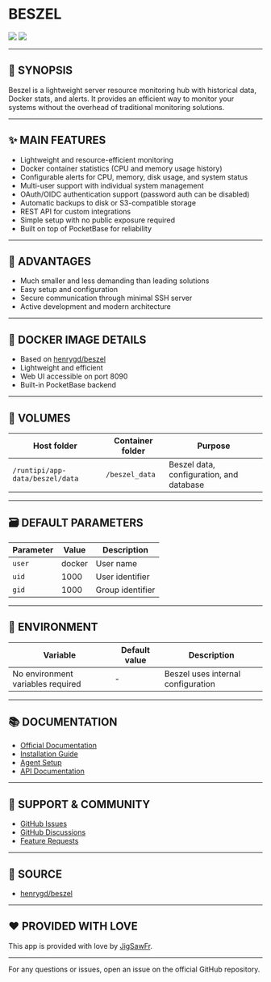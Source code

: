 # BESZEL

[<img src="https://img.shields.io/badge/github-source-blue?logo=github&color=040308">](https://github.com/henrygd/beszel) [<img src="https://img.shields.io/github/issues/henrygd/beszel?color=7842f5">](https://github.com/henrygd/beszel/issues)

---

## 📖 SYNOPSIS
Beszel is a lightweight server resource monitoring hub with historical data, Docker stats, and alerts. It provides an efficient way to monitor your systems without the overhead of traditional monitoring solutions.

---

## ✨ MAIN FEATURES
- Lightweight and resource-efficient monitoring
- Docker container statistics (CPU and memory usage history)
- Configurable alerts for CPU, memory, disk usage, and system status
- Multi-user support with individual system management
- OAuth/OIDC authentication support (password auth can be disabled)
- Automatic backups to disk or S3-compatible storage
- REST API for custom integrations
- Simple setup with no public exposure required
- Built on top of PocketBase for reliability

---

## 🌟 ADVANTAGES
- Much smaller and less demanding than leading solutions
- Easy setup and configuration
- Secure communication through minimal SSH server
- Active development and modern architecture

---

## 🐳 DOCKER IMAGE DETAILS
- Based on [henrygd/beszel](https://github.com/henrygd/beszel)
- Lightweight and efficient
- Web UI accessible on port 8090
- Built-in PocketBase backend

---

## 📁 VOLUMES
| Host folder | Container folder | Purpose |
| ----------- | ---------------- | ------- |
| `/runtipi/app-data/beszel/data` | `/beszel_data` | Beszel data, configuration, and database |

---

## 🗃️ DEFAULT PARAMETERS
| Parameter | Value | Description |
| --- | --- | --- |
| `user` | docker | User name |
| `uid` | 1000 | User identifier |
| `gid` | 1000 | Group identifier |

---

## 📝 ENVIRONMENT
| Variable | Default value | Description |
| --- | --- | --- |
| No environment variables required | - | Beszel uses internal configuration |

---

## 📚 DOCUMENTATION
- [Official Documentation](https://github.com/henrygd/beszel/blob/main/README.md)
- [Installation Guide](https://github.com/henrygd/beszel#installation)
- [Agent Setup](https://github.com/henrygd/beszel#agent)
- [API Documentation](https://github.com/henrygd/beszel#api)

---

## 💬 SUPPORT & COMMUNITY
- [GitHub Issues](https://github.com/henrygd/beszel/issues)
- [GitHub Discussions](https://github.com/henrygd/beszel/discussions)
- [Feature Requests](https://github.com/henrygd/beszel/issues/new)

---

## 💾 SOURCE
* [henrygd/beszel](https://github.com/henrygd/beszel)

---

## ❤️ PROVIDED WITH LOVE
This app is provided with love by [JigSawFr](https://github.com/JigSawFr).

---

For any questions or issues, open an issue on the official GitHub repository.
